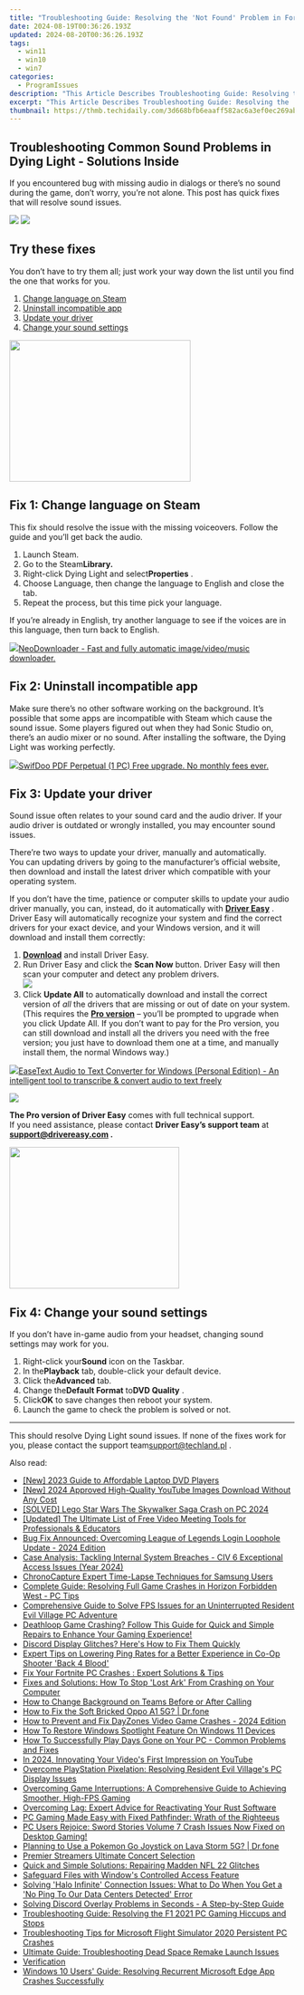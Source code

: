 ```yaml
---
title: "Troubleshooting Guide: Resolving the 'Not Found' Problem in Fortnite"
date: 2024-08-19T00:36:26.193Z
updated: 2024-08-20T00:36:26.193Z
tags:
  - win11
  - win10
  - win7
categories:
  - ProgramIssues
description: "This Article Describes Troubleshooting Guide: Resolving the 'Not Found' Problem in Fortnite"
excerpt: "This Article Describes Troubleshooting Guide: Resolving the 'Not Found' Problem in Fortnite"
thumbnail: https://thmb.techidaily.com/3d668bfb6eaaff582ac6a3ef0ec269ab4610d6df4de409efc683d784a7434cf5.jpg
---
```


## Troubleshooting Common Sound Problems in Dying Light - Solutions Inside

If you encountered bug with missing audio in dialogs or there’s no sound during the game, don’t worry, you’re not alone. This post has quick fixes that will resolve sound issues.

<!-- affiliate ads begin -->
<a href="https://shop.manycam.com/order/checkout.php?PRODS=17727588&QTY=1&AFFILIATE=108875&CART=1"><img src="https://secure.avangate.com/images/merchant/8230bea7d54bcdf99cdfe85cb07313d5/mcaffbanner600x500.png" border="0"></a>
<a href="https://shop.manycam.com/order/checkout.php?PRODS=17727588&QTY=1&AFFILIATE=108875&CART=1"><img src="https://secure.avangate.com/images/merchant/8230bea7d54bcdf99cdfe85cb07313d5/Affiliates_300x250px_valentinesday.png" border="0"></a>
<!-- affiliate ads end -->
## Try these fixes

 You don’t have to try them all; just work your way down the list until you find the one that works for you.

1. [Change language on Steam](https://tools.techidaily.com/drivereasy/download/)
2. [Uninstall incompatible app](https://tools.techidaily.com/drivereasy/download/)
3. [Update your driver](https://tools.techidaily.com/drivereasy/download/)
4. [Change your sound settings](https://tools.techidaily.com/drivereasy/download/)

<!-- affiliate ads begin -->
<a href="https://zonlipartnershipprogram.pxf.io/c/5597632/1821134/17882" target="_top" id="1821134"><img src="//a.impactradius-go.com/display-ad/17882-1821134" border="0" alt="" width="320" height="250"/></a><img height="0" width="0" src="https://imp.pxf.io/i/5597632/1821134/17882" style="position:absolute;visibility:hidden;" border="0" />
<!-- affiliate ads end -->
## Fix 1: Change language on Steam

 This fix should resolve the issue with the missing voiceovers. Follow the guide and you’ll get back the audio.

1. Launch Steam.
2. Go to the Steam**Library.**
3. Right-click Dying Light and select**Properties** .
4. Choose Language, then change the language to English and close the tab.
5. Repeat the process, but this time pick your language.

 If you’re already in English, try another language to see if the voices are in this language, then turn back to English.

<!-- affiliate ads begin -->
<a href="https://secure.2checkout.com/order/checkout.php?PRODS=4559731&QTY=1&AFFILIATE=108875&CART=1"><img src="http://www.neowise.com/images/nd-ss-w200.jpg" border="0">NeoDownloader - Fast and fully automatic image/video/music downloader. </a>
<!-- affiliate ads end -->
## Fix 2: Uninstall incompatible app

 Make sure there’s no other software working on the background. It’s possible that some apps are incompatible with Steam which cause the sound issue. Some players figured out when they had Sonic Studio on, there’s an audio mixer or no sound. After installing the software, the Dying Light was working perfectly.

<!-- affiliate ads begin -->
<a href="https://purchase.swifdoo.com/order/checkout.php?PRODS=40002162&QTY=1&AFFILIATE=108875&CART=1"><img src="https://secure.avangate.com/images/merchant/8b932759a5a04ddb34bf79e3f9072e4b/products/1_Product%20box%20white-1024x1024.png" border="0">SwifDoo PDF Perpetual (1 PC) Free upgrade. No monthly fees ever. 
</a>
<!-- affiliate ads end -->
## Fix 3: Update your driver

 Sound issue often relates to your sound card and the audio driver. If your audio driver is outdated or wrongly installed, you may encounter sound issues.

 There’re two ways to update your driver, manually and automatically.  
 You can updating drivers by going to the manufacturer’s official website, then download and install the latest driver which compatible with your operating system.

 If you don’t have the time, patience or computer skills to update your audio driver manually, you can, instead, do it automatically with **[Driver Easy](https://tools.techidaily.com/drivereasy/download/)**  . Driver Easy will automatically recognize your system and find the correct drivers for your exact device, and your Windows version, and it will download and install them correctly:

1. **[Download](https://tools.techidaily.com/drivereasy/download/)**  and install Driver Easy.
2. Run Driver Easy and click the **Scan Now** button. Driver Easy will then scan your computer and detect any problem drivers.  
![](https://images.drivereasy.com/wp-content/uploads/2020/08/Scan-now.jpg)
3. Click **Update All** to automatically download and install the correct version of _all_ the drivers that are missing or out of date on your system.  
 (This requires the **[Pro version](https://tools.techidaily.com/drivereasy/download/)**  – you’ll be prompted to upgrade when you click Update All. If you don’t want to pay for the Pro version, you can still download and install all the drivers you need with the free version; you just have to download them one at a time, and manually install them, the normal Windows way.)  
<!-- affiliate ads begin -->
<a href="https://secure.2checkout.com/order/checkout.php?PRODS=40203538&QTY=1&AFFILIATE=108875&CART=1"><img src="https://secure.avangate.com/images/merchant/cc4b82e826b52ec41c810301548e8f48/products/audio-to-text-transcription-software.png" border="0">EaseText Audio to Text Converter for Windows (Personal Edition) - An intelligent tool to transcribe & convert audio to text freely </a>
<!-- affiliate ads end -->
![](https://images.drivereasy.com/wp-content/uploads/2020/09/de-pro-update-audio-bluetooth-usb-unifying.jpg)

**The Pro version of Driver Easy** comes with full technical support.  
 If you need assistance, please contact **Driver Easy’s support team** at **[support@drivereasy.com](https://tools.techidaily.com/drivereasy/download/) .**

<!-- affiliate ads begin -->
<a href="https://boody-eco-wear.pxf.io/c/5597632/1567905/13846" target="_top" id="1567905"><img src="//a.impactradius-go.com/display-ad/13846-1567905" border="0" alt="" width="300" height="250"/></a><img height="0" width="0" src="https://imp.pxf.io/i/5597632/1567905/13846" style="position:absolute;visibility:hidden;" border="0" />
<!-- affiliate ads end -->
## Fix 4: Change your sound settings

 If you don’t have in-game audio from your headset, changing sound settings may work for you.

1. Right-click your**Sound** icon on the Taskbar.
2. In the**Playback** tab, double-click your default device.
3. Click the**Advanced** tab.
4. Change the**Default Format** to**DVD Quality** .
5. Click**OK** to save changes then reboot your system.
6. Launch the game to check the problem is solved or not.

---

 This should resolve Dying Light sound issues. If none of the fixes work for you, please contact the support team[support@techland.pl](https://tools.techidaily.com/drivereasy/download/) .

<ins class="adsbygoogle"
     style="display:block"
     data-ad-format="autorelaxed"
     data-ad-client="ca-pub-7571918770474297"
     data-ad-slot="1223367746"></ins>



<ins class="adsbygoogle"
     style="display:block"
     data-ad-client="ca-pub-7571918770474297"
     data-ad-slot="8358498916"
     data-ad-format="auto"
     data-full-width-responsive="true"></ins>

<span class="atpl-alsoreadstyle">Also read:</span>
<div><ul>
<li><a href="https://extra-information.techidaily.com/new-2023-guide-to-affordable-laptop-dvd-players/"><u>[New] 2023 Guide to Affordable Laptop DVD Players</u></a></li>
<li><a href="https://eaxpv-info.techidaily.com/new-2024-approved-high-quality-youtube-images-download-without-any-cost/"><u>[New] 2024 Approved  High-Quality YouTube Images  Download Without Any Cost</u></a></li>
<li><a href="https://win-answers.techidaily.com/solved-lego-star-wars-the-skywalker-saga-crash-on-pc-2024/"><u>[SOLVED] Lego Star Wars The Skywalker Saga Crash on PC 2024</u></a></li>
<li><a href="https://screen-activity-recording.techidaily.com/updated-the-ultimate-list-of-free-video-meeting-tools-for-professionals-and-educators/"><u>[Updated] The Ultimate List of Free Video Meeting Tools for Professionals & Educators</u></a></li>
<li><a href="https://win-answers.techidaily.com/bug-fix-announced-overcoming-league-of-legends-login-loophole-update-2024-edition/"><u>Bug Fix Announced: Overcoming League of Legends Login Loophole Update - 2024 Edition</u></a></li>
<li><a href="https://win-answers.techidaily.com/case-analysis-tackling-internal-system-breaches-civ-6-exceptional-access-issues-year-2024/"><u>Case Analysis: Tackling Internal System Breaches - CIV 6 Exceptional Access Issues (Year 2024)</u></a></li>
<li><a href="https://article-tips.techidaily.com/chronocapture-expert-time-lapse-techniques-for-samsung-users/"><u>ChronoCapture  Expert Time-Lapse Techniques for Samsung Users</u></a></li>
<li><a href="https://win-answers.techidaily.com/complete-guide-resolving-full-game-crashes-in-horizon-forbidden-west-pc-tips/"><u>Complete Guide: Resolving Full Game Crashes in Horizon Forbidden West - PC Tips</u></a></li>
<li><a href="https://win-answers.techidaily.com/comprehensive-guide-to-solve-fps-issues-for-an-uninterrupted-resident-evil-village-pc-adventure/"><u>Comprehensive Guide to Solve FPS Issues for an Uninterrupted Resident Evil Village PC Adventure</u></a></li>
<li><a href="https://win-answers.techidaily.com/deathloop-game-crashing-follow-this-guide-for-quick-and-simple-repairs-to-enhance-your-gaming-experience/"><u>Deathloop Game Crashing? Follow This Guide for Quick and Simple Repairs to Enhance Your Gaming Experience!</u></a></li>
<li><a href="https://win-answers.techidaily.com/discord-display-glitches-heres-how-to-fix-them-quickly/"><u>Discord Display Glitches? Here's How to Fix Them Quickly</u></a></li>
<li><a href="https://win-answers.techidaily.com/expert-tips-on-lowering-ping-rates-for-a-better-experience-in-co-op-shooter-back-4-blood/"><u>Expert Tips on Lowering Ping Rates for a Better Experience in Co-Op Shooter 'Back 4 Blood'</u></a></li>
<li><a href="https://win-answers.techidaily.com/fix-your-fortnite-pc-crashes-expert-solutions-and-tips/"><u>Fix Your Fortnite PC Crashes : Expert Solutions & Tips</u></a></li>
<li><a href="https://win-answers.techidaily.com/fixes-and-solutions-how-to-stop-lost-ark-from-crashing-on-your-computer/"><u>Fixes and Solutions: How To Stop 'Lost Ark' From Crashing on Your Computer</u></a></li>
<li><a href="https://screen-recording.techidaily.com/how-to-change-background-on-teams-before-or-after-calling/"><u>How to Change Background on Teams Before or After Calling</u></a></li>
<li><a href="https://howto.techidaily.com/how-to-fix-the-soft-bricked-oppo-a1-5g-drfone-by-drfone-fix-android-problems-fix-android-problems/"><u>How to Fix the Soft Bricked Oppo A1 5G? | Dr.fone</u></a></li>
<li><a href="https://win-answers.techidaily.com/how-to-prevent-and-fix-dayzones-video-game-crashes-2024-edition/"><u>How to Prevent and Fix DayZones Video Game Crashes - 2024 Edition</u></a></li>
<li><a href="https://win-answers.techidaily.com/how-to-restore-windows-spotlight-feature-on-windows-11-devices/"><u>How To Restore Windows Spotlight Feature On Windows 11 Devices</u></a></li>
<li><a href="https://win-answers.techidaily.com/how-to-successfully-play-days-gone-on-your-pc-common-problems-and-fixes/"><u>How To Successfully Play Days Gone on Your PC - Common Problems and Fixes</u></a></li>
<li><a href="https://youtube-stream.techidaily.com/in-2024-innovating-your-videos-first-impression-on-youtube/"><u>In 2024, Innovating Your Video's First Impression on YouTube</u></a></li>
<li><a href="https://win-answers.techidaily.com/overcome-playstation-pixelation-resolving-resident-evil-villages-pc-display-issues/"><u>Overcome PlayStation Pixelation: Resolving Resident Evil Village's PC Display Issues</u></a></li>
<li><a href="https://win-answers.techidaily.com/overcoming-game-interruptions-a-comprehensive-guide-to-achieving-smoother-high-fps-gaming/"><u>Overcoming Game Interruptions: A Comprehensive Guide to Achieving Smoother, High-FPS Gaming</u></a></li>
<li><a href="https://win-answers.techidaily.com/overcoming-lag-expert-advice-for-reactivating-your-rust-software/"><u>Overcoming Lag: Expert Advice for Reactivating Your Rust Software</u></a></li>
<li><a href="https://win-answers.techidaily.com/pc-gaming-made-easy-with-fixed-pathfinder-wrath-of-the-righteeus/"><u>PC Gaming Made Easy with Fixed Pathfinder: Wrath of the Righteeus</u></a></li>
<li><a href="https://win-answers.techidaily.com/1722991489146-pc-users-rejoice-sword-stories-volume-7-crash-issues-now-fixed-on-desktop-gaming/"><u>PC Users Rejoice: Sword Stories Volume 7 Crash Issues Now Fixed on Desktop Gaming!</u></a></li>
<li><a href="https://android-pokemon-go.techidaily.com/planning-to-use-a-pokemon-go-joystick-on-lava-storm-5g-drfone-by-drfone-virtual-android/"><u>Planning to Use a Pokemon Go Joystick on Lava Storm 5G? | Dr.fone</u></a></li>
<li><a href="https://extra-lessons.techidaily.com/premier-streamers-ultimate-concert-selection/"><u>Premier Streamers  Ultimate Concert Selection</u></a></li>
<li><a href="https://win-answers.techidaily.com/quick-and-simple-solutions-repairing-madden-nfl-22-glitches/"><u>Quick and Simple Solutions: Repairing Madden NFL 22 Glitches</u></a></li>
<li><a href="https://windows11.techidaily.com/safeguard-files-with-windows-controlled-access-feature/"><u>Safeguard Files with Window's Controlled Access Feature</u></a></li>
<li><a href="https://win-answers.techidaily.com/solving-halo-infinite-connection-issues-what-to-do-when-you-get-a-no-ping-to-our-data-centers-detected-error/"><u>Solving 'Halo Infinite' Connection Issues: What to Do When You Get a 'No Ping To Our Data Centers Detected' Error</u></a></li>
<li><a href="https://win-answers.techidaily.com/solving-discord-overlay-problems-in-seconds-a-step-by-step-guide/"><u>Solving Discord Overlay Problems in Seconds - A Step-by-Step Guide</u></a></li>
<li><a href="https://win-answers.techidaily.com/troubleshooting-guide-resolving-the-f1-2021-pc-gaming-hiccups-and-stops/"><u>Troubleshooting Guide: Resolving the F1 2021 PC Gaming Hiccups and Stops</u></a></li>
<li><a href="https://win-answers.techidaily.com/troubleshooting-tips-for-microsoft-flight-simulator-2020-persistent-pc-crashes/"><u>Troubleshooting Tips for Microsoft Flight Simulator 2020 Persistent PC Crashes</u></a></li>
<li><a href="https://win-answers.techidaily.com/ultimate-guide-troubleshooting-dead-space-remake-launch-issues/"><u>Ultimate Guide: Troubleshooting Dead Space Remake Launch Issues</u></a></li>
<li><a href="https://win-answers.techidaily.com/verification/"><u>Verification</u></a></li>
<li><a href="https://win-answers.techidaily.com/windows-10-users-guide-resolving-recurrent-microsoft-edge-app-crashes-successfully/"><u>Windows 10 Users' Guide: Resolving Recurrent Microsoft Edge App Crashes Successfully</u></a></li>
</ul></div>
